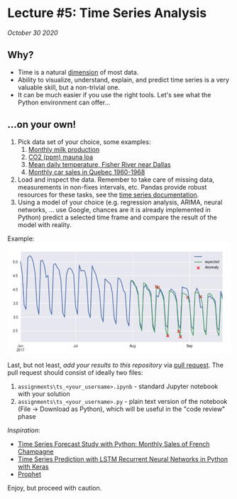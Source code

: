 # Lecture #5: Time Series Analysis

_October 30 2020_

## Why?

* Time is a natural [dimension](https://en.wikipedia.org/wiki/Dimension_(data_warehouse)) of most data.
* Ability to visualize, understand, explain, and predict time series is a very valuable skill, but a non-trivial one.
* It can be much easier if you use the right tools. Let's see what the Python environment can offer...

## ...on your own!

1. Pick data set of your choice, some examples:
   1. [Monthly milk production](https://github.com/plotly/datasets/blob/master/monthly-milk-production-pounds.csv)
   2. [CO2 (ppm) mauna loa](https://datahub.io/core/co2-ppm)
   3. [Mean daily temperature, Fisher River near Dallas](https://github.com/PacktPublishing/Practical-Time-Series-Analysis/blob/master/Data%20Files/mean-daily-temperature-fisher-river.xlsx)
   4. [Monthly car sales in Quebec 1960-1968](https://github.com/jbrownlee/Datasets/blob/master/monthly-car-sales.csv)
2. Load and inspect the data. Remember to take care of missing data, measurements in non-fixes intervals, etc. Pandas provide robust resources for these tasks, see the [time series documentation](https://pandas.pydata.org/pandas-docs/stable/timeseries.html).
3. Using a model of your choice (e.g. regression analysis, ARIMA, neural networks, ... use Google, chances are it is already implemented in Python) predict a selected time frame and compare the result of the model with reality.

Example:
![Anomaly detection simulation example](files/anomaly_detection_example.png)

Last, but not least, *add your results to this repository* via [pull request](https://help.github.com/articles/about-pull-requests/). 
The pull request should consist of ideally two files:

1. `assignments\ts_<your_username>.ipynb` - standard Jupyter notebook with your solution
2. `assignments\ts_<your_username>.py` - plain text version of the notebook (File -> Download as Python), which will be useful in the "code review" phase

_Inspiration_: 
* [Time Series Forecast Study with Python: Monthly Sales of French Champagne](https://machinelearningmastery.com/time-series-forecast-study-python-monthly-sales-french-champagne/)
* [Time Series Prediction with LSTM Recurrent Neural Networks in Python with Keras](https://machinelearningmastery.com/time-series-prediction-lstm-recurrent-neural-networks-python-keras/)
* [Prophet](https://github.com/facebook/prophet)

Enjoy, but proceed with caution.
